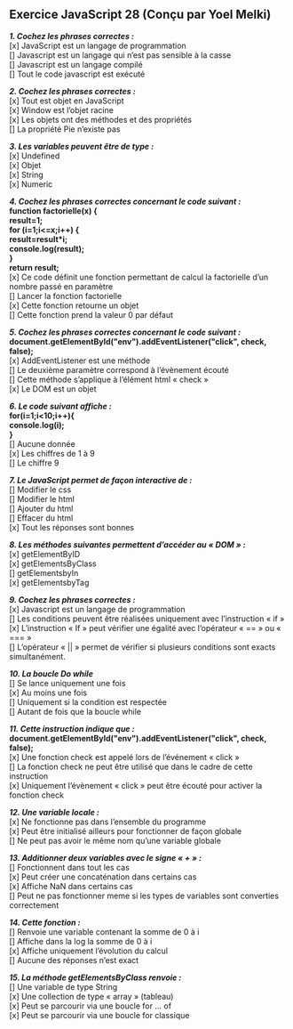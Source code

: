 ## Exercice JavaScript 28 (Conçu par Yoel Melki)

***1. Cochez les phrases correctes :***  
[x]	JavaScript est un langage de programmation  
[]	Javascript est un langage qui n’est pas sensible à la casse  
[]	Javascript est un langage compilé  
[]	Tout le code javascript est exécuté  

***2. Cochez les phrases correctes :***  
[x]	Tout est objet en JavaScript  
[x]	Window est l’objet racine  
[x]	Les objets ont des méthodes et des propriétés  
[]	La propriété Pie n’existe pas  

***3. Les variables peuvent être de type :***  
[x]	Undefined  
[x]	Objet  
[x]	String  
[x]	Numeric  

***4. Cochez les phrases correctes concernant le code suivant :***  
**function factorielle(x) {**  
**result=1;**  
**for (i=1;i<=x;i++) {**  
**result=result*i;**  
**console.log(result);**  
**}**  
**return result;**  
[x]	Ce code définit une fonction permettant de calcul la factorielle d’un nombre passé en paramètre  
[]	Lancer la fonction factorielle  
[x]	Cette fonction retourne un objet  
[]	Cette fonction prend la valeur 0 par défaut  

***5. Cochez les phrases correctes concernant le code suivant :***  
**document.getElementById("env").addEventListener("click", check, false);**  
[x]	AddEventListener est une méthode  
[]	Le deuxième paramètre correspond à l’évènement écouté  
[]	Cette méthode s’applique à l’élément html « check »  
[x]	Le DOM est un objet  

***6. Le code suivant affiche :***  
**for(i=1;i<10;i++){**  
**console.log(i);**  
**}**  
[]	Aucune donnée  
[x]	Les chiffres de 1 à 9  
[]	Le chiffre 9  

***7. Le JavaScript permet de façon interactive de :***  
[]	Modifier le css  
[]	Modifier le html  
[]	Ajouter du html  
[]	Effacer du html  
[x]  Tout les réponses sont bonnes  

***8. Les méthodes suivantes permettent d’accéder au « DOM » :***  
[x]	getElementByID  
[x]	getElementsByClass  
[]	getElementsbyIn  
[x]	getElementsbyTag  

***9. Cochez les phrases correctes :***  
[x]	Javascript est un langage de programmation  
[]	Les conditions peuvent être réalisées uniquement avec l’instruction « if »  
[x]	L’instruction « If » peut vérifier une égalité avec l’opérateur  « == » ou « === »  
[]	L’opérateur « || » permet de vérifier si plusieurs conditions sont exacts simultanément.  

***10. La boucle Do while***  
[]	Se lance uniquement une fois  
[x]	Au moins une fois  
[]	Uniquement si la condition est respectée  
[]	Autant de fois que la boucle while  

***11. Cette instruction indique que :***  
**document.getElementById("env").addEventListener("click", check, false);**  
[x]	Une fonction check est appelé lors de l’événement « click »  
[]	La fonction check ne peut être utilisé que dans le cadre de cette instruction  
[x]	Uniquement l’évènement « click » peut être écouté pour activer la fonction check  

***12. Une variable locale :***  
[x]	Ne fonctionne pas dans l’ensemble du programme  
[x]	Peut être initialisé ailleurs pour fonctionner de façon globale  
[]	Ne peut pas avoir le même nom qu’une variable globale  

***13. Additionner deux variables avec le signe « + » :***  
[]	Fonctionnent dans tout les cas  
[x]	Peut créer une concaténation dans certains cas   
[x]	Affiche NaN dans certains cas  
[]	Peut ne pas fonctionner meme si les types de variables sont converties correctement  

***14. Cette fonction :***  
[]	Renvoie une variable contenant la somme de 0 à i  
[]	Affiche dans la log la somme de 0 à i  
[x]	Affiche uniquement l’évolution du calcul  
[]	Aucune des réponses n’est exact  

***15. La méthode getElementsByClass renvoie :***  
[]	Une variable de type String  
[x]	Une collection de type « array » (tableau)  
[x]	Peut se parcourir via une boucle for … of  
[x]	Peut se parcourir via une boucle for classique  